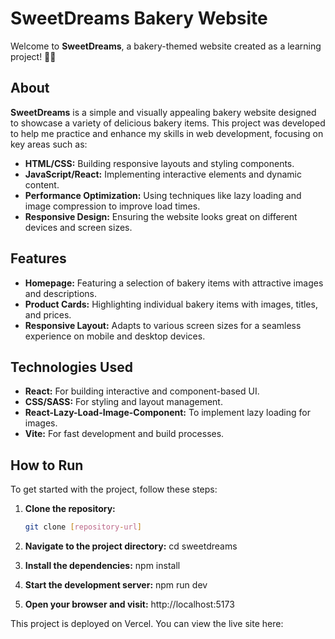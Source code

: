 # SweetDreams Bakery Website

Welcome to **SweetDreams**, a bakery-themed website created as a learning project! 🎂🍰

## About

**SweetDreams** is a simple and visually appealing bakery website designed to showcase a variety of delicious bakery items. This project was developed to help me practice and enhance my skills in web development, focusing on key areas such as:

- **HTML/CSS:** Building responsive layouts and styling components.
- **JavaScript/React:** Implementing interactive elements and dynamic content.
- **Performance Optimization:** Using techniques like lazy loading and image compression to improve load times.
- **Responsive Design:** Ensuring the website looks great on different devices and screen sizes.

## Features

- **Homepage:** Featuring a selection of bakery items with attractive images and descriptions.
- **Product Cards:** Highlighting individual bakery items with images, titles, and prices.
- **Responsive Layout:** Adapts to various screen sizes for a seamless experience on mobile and desktop devices.

## Technologies Used

- **React:** For building interactive and component-based UI.
- **CSS/SASS:** For styling and layout management.
- **React-Lazy-Load-Image-Component:** To implement lazy loading for images.
- **Vite:** For fast development and build processes.

## How to Run

To get started with the project, follow these steps:

1. **Clone the repository:**
   ```bash
   git clone [repository-url]

2. **Navigate to the project directory:**
cd sweetdreams

3. **Install the dependencies:**
npm install


4. **Start the development server:**
npm run dev


5. **Open your browser and visit:**
http://localhost:5173

This project is deployed on Vercel. 
You can view the live site here: 